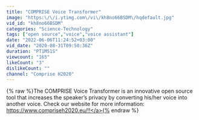```yaml
---
title: "COMPRISE Voice Transformer"
image: "https:\/\/i.ytimg.com\/vi\/kh8no66BSDM\/hqdefault.jpg"
vid_id: "kh8no66BSDM"
categories: "Science-Technology"
tags: ["open source","voice","voice assistant"]
date: "2022-06-06T11:24:52+03:00"
vid_date: "2020-08-31T09:50:36Z"
duration: "PT1M51S"
viewcount: "165"
likeCount: "3"
dislikeCount: ""
channel: "Comprise H2020"
---
```

{% raw %}The COMPRISE Voice Transformer is an innovative open source tool that increases the speaker’s privacy by converting his/her voice into another voice.  Check our website for more information: <a rel="nofollow" target="blank" href="https://www.compriseh2020.eu/!!">https://www.compriseh2020.eu/!!</a>{% endraw %}

